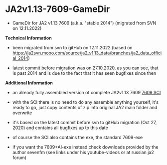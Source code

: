 # JA2v1.13-7609-GameDir

- GameDir for JA2 v1.13 7609 (a.k.a. "stable 2014") (migrated from SVN on 12.11.2022)


**Technical Information**

- been migrated from svn to gitHub on 12.11.2022 (based on https://ja2svn.mooo.com/source/ja2_v1.13_data/branches/ja2_data_official_2014)

- latest commit before migration was on 27.10.2020, as you can see, that is past 2014 and is due to the fact that it has seen bugfixes since then


**Additional Information**

- an already fully assembled version of complete JA2v1.13 7609 [7609 SCI](http://www.mediafire.com/file/12jqupe1q2ksa3b/7609_SCI.7z/file)

- with the SCI there is no need to do any assemble anything yourself, it's ready to go, just copy contents of zip into original JA2 main folder and overwrite

- it's based on the latest commit before svn to gitHub migration (Oct 27, 2020) and contains all bugfixes up to this date

- of course the SCI also contains the exe, the standard 7609-exe 

- if you want the 7609+AI-exe instead check downloads provided by the author sevenfm (see links under his youtube-videos or at russian ja2 forum)
